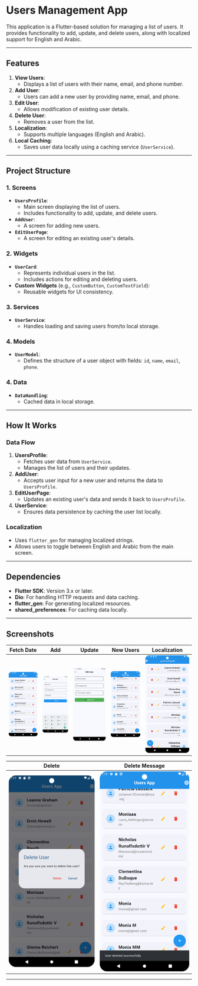 # Users Management App

This application is a Flutter-based solution for managing a list of users. It provides functionality
to add, update, and delete users, along with localized support for English and Arabic.

---

## Features

1. **View Users**:
    - Displays a list of users with their name, email, and phone number.
2. **Add User**:
    - Users can add a new user by providing name, email, and phone.
3. **Edit User**:
    - Allows modification of existing user details.
4. **Delete User**:
    - Removes a user from the list.
5. **Localization**:
    - Supports multiple languages (English and Arabic).
6. **Local Caching**:
    - Saves user data locally using a caching service (`UserService`).

---

## Project Structure

### 1. **Screens**

- **`UsersProfile`**:
    - Main screen displaying the list of users.
    - Includes functionality to add, update, and delete users.
- **`AddUser`**:
    - A screen for adding new users.
- **`EditUserPage`**:
    - A screen for editing an existing user's details.

### 2. **Widgets**

- **`UserCard`**:
    - Represents individual users in the list.
    - Includes actions for editing and deleting users.
- **Custom Widgets** (e.g., `CustomButton`, `CustomTextField`):
    - Reusable widgets for UI consistency.

### 3. **Services**

- **`UserService`**:
    - Handles loading and saving users from/to local storage.

### 4. **Models**

- **`UserModel`**:
    - Defines the structure of a user object with fields: `id`, `name`, `email`, `phone`.

### 4. **Data**

- **`DataHandling`**:
    - Cached data in local storage.

---

## How It Works

### **Data Flow**

1. **UsersProfile**:
    - Fetches user data from `UserService`.
    - Manages the list of users and their updates.
2. **AddUser**:
    - Accepts user input for a new user and returns the data to `UsersProfile`.
3. **EditUserPage**:
    - Updates an existing user's data and sends it back to `UsersProfile`.
4. **UserService**:
    - Ensures data persistence by caching the user list locally.

### **Localization**

- Uses `flutter_gen` for managing localized strings.
- Allows users to toggle between English and Arabic from the main screen.

---

## Dependencies

- **Flutter SDK**: Version 3.x or later.
- **Dio**: For handling HTTP requests and data caching.
- **flutter_gen**: For generating localized resources.
- **shared_preferences**: For caching data locally.

---

## Screenshots

| Fetch Date                   | Add             | Update                | New Users                   | Localization                      |
|------------------------------|-----------------|-----------------------|-----------------------------|-----------------------------------|
| ![FetchDate](fetch_data.png) | ![Add](add.png) | ![Update](update.png) | ![New Users](new_users.png) | ![Localization](localization.png) |

| Delete                | Delete Message                        |
|-----------------------|---------------------------------------|
| ![Delete](delete.png) | ![Delete Message](delete_message.png) |

---

